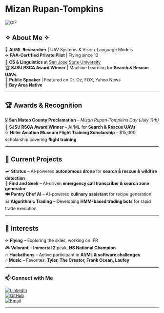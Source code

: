 #  Mizan Rupan-Tompkins   
![GIF](https://media3.giphy.com/media/v1.Y2lkPTc5MGI3NjExenl5cTcyZXR6NWZ1cHU2ZHVnbjJsMmtwdjBlcWhiOWQyaDV0cHY2YyZlcD12MV9pbnRlcm5hbF9naWZfYnlfaWQmY3Q9Zw/3Q2hJ4FLN1UvS/giphy.gif)  

## ✧ About Me ✧  
🚀 **AI/ML Researcher** | UAV Systems & Vision-Language Models  
✈️ **FAA-Certified Private Pilot** | Flying since 13  
🏫 **CS & Linguistics** at [San Jose State University](https://www.sjsu.edu/)  
🏆 **SJSU RSCA Award Winner** | Machine Learning for **Search & Rescue UAVs**  
🎤 **Public Speaker** | Featured on Dr. Oz, FOX, Yahoo News  
📍 **Bay Area Native**  

---

## 🏆 Awards & Recognition  
🎖 **San Mateo County Proclamation** – *Mizan Rupan-Tompkins Day (July 11th)*  
🥇 **SJSU RSCA Award Winner** – AI/ML for **Search & Rescue UAVs**  
✈️ **Hiller Aviation Museum Flight Training Scholarship** – $15,000 scholarship covering **flight training**  

---

## 🔬 Current Projects  
🛩 **Stratus** – AI-powered **autonomous drone** for **search & rescue & wildfire detection**  
🚨 **Find and Seek** – AI-driven **emergency call transcriber & search zone generator**  
🍽 **Pantry Chef AI** – AI-powered **culinary assistant** for recipe generation  
📊 **Algorithmic Trading** – Developing **HMM-based trading bots** for rapid trade execution  

---

## 🎯 Interests  
✈️ **Flying** – Exploring the skies, working on IFR  
🎮 **Valorant** – **Immortal 2** peak, **HS National Champion**  
🔥 **Hackathons** – Active participant in **AI/ML & software challenges**  
🎶 **Music** – Favorites: **Tyler, The Creator, Frank Ocean, Laufey**  

---

### 📫 Connect with Me  
[![LinkedIn](https://img.shields.io/badge/-LinkedIn-0077B5?style=flat-square&logo=LinkedIn&logoColor=white)](https://www.linkedin.com/in/mizanrt)  
[![GitHub](https://img.shields.io/badge/-GitHub-181717?style=flat-square&logo=github&logoColor=white)](https://github.com/M1Z8N)  
[![Email](https://img.shields.io/badge/-Email-D14836?style=flat-square&logo=gmail&logoColor=white)](mailto:mizan.rupan-tompkins@sjsu.edu)  

---

